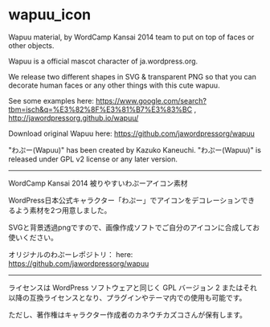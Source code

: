 wapuu_icon
==========

Wapuu material, by WordCamp Kansai 2014 team to put on top of faces or other objects.

Wapuu is a official mascot character of ja.wordpress.org.

We release two different shapes in SVG & transparent PNG so that you can decorate human faces or any other things with this cute wapuu.

See some examples here: https://www.google.com/search?tbm=isch&q=%E3%82%8F%E3%81%B7%E3%83%BC , http://jawordpressorg.github.io/wapuu/

Download original Wapuu here: https://github.com/jawordpressorg/wapuu

"わぷー(Wapuu)" has been created by Kazuko Kaneuchi.
"わぷー(Wapuu)" is released under GPL v2 license or any later version.

------

WordCamp Kansai 2014 被りやすいわぷーアイコン素材

WordPress日本公式キャラクター「わぷー」でアイコンをデコレーションできるよう素材を2つ用意しました。

SVGと背景透過pngですので、画像作成ソフトでご自分のアイコンに合成してお使いください。

オリジナルのわぷーレポジトリ： here: https://github.com/jawordpressorg/wapuu

------

ライセンスは WordPress ソフトウェアと同じく GPL バージョン 2 またはそれ以降の互換ライセンスとなり、プラグインやテーマ内での使用も可能です。

ただし、著作権はキャラクター作成者のカネウチカズコさんが保有します。

